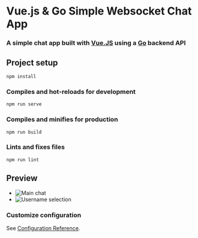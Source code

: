 # Vue.js & Go Simple Websocket Chat App
### A simple chat app built with [Vue.JS](https://vuejs.org/) using a [Go](https://golang.org/) backend API
## Project setup
```
npm install
```

### Compiles and hot-reloads for development
```
npm run serve
```

### Compiles and minifies for production
```
npm run build
```

### Lints and fixes files
```
npm run lint
```

## Preview
- ![Main chat](https://i.imgur.com/PmmF4kI.png)
- ![Username selection](https://i.imgur.com/I4vETND.png)


### Customize configuration
See [Configuration Reference](https://cli.vuejs.org/config/).
